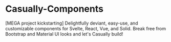 # Casually-Components
[MEGA project kickstarting] Delightfully deviant, easy-use, and customizable components for Svelte, React, Vue, and Solid. Break free from Bootstrap and Material UI looks and let's Casually build!
